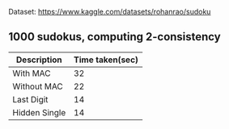Dataset: https://www.kaggle.com/datasets/rohanrao/sudoku

## 1000 sudokus, computing 2-consistency

| Description   | Time taken(sec) |
| ------------- | --------------- |
| With MAC      | 32              |
| Without MAC   | 22              |
| Last Digit    | 14              |
| Hidden Single | 14              |
